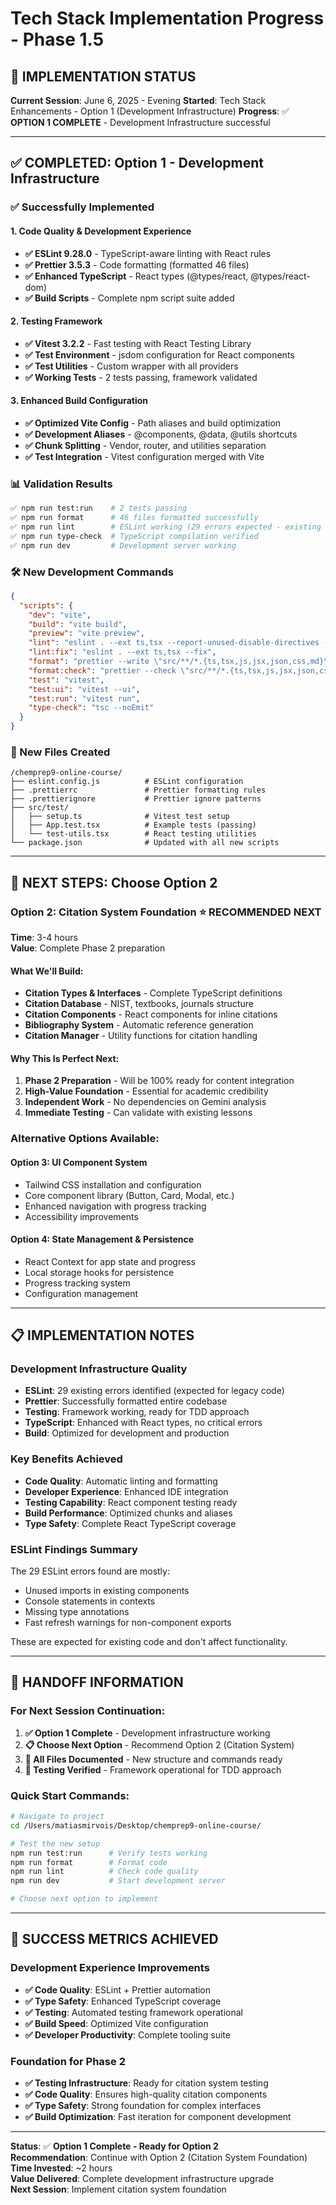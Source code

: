# Tech Stack Implementation Progress - Phase 1.5

## 🎯 IMPLEMENTATION STATUS

**Current Session**: June 6, 2025 - Evening
**Started**: Tech Stack Enhancements - Option 1 (Development Infrastructure)
**Progress**: ✅ **OPTION 1 COMPLETE** - Development Infrastructure successful

---

## ✅ **COMPLETED: Option 1 - Development Infrastructure**

### **✅ Successfully Implemented**

#### **1. Code Quality & Development Experience**
- **✅ ESLint 9.28.0** - TypeScript-aware linting with React rules
- **✅ Prettier 3.5.3** - Code formatting (formatted 46 files)
- **✅ Enhanced TypeScript** - React types (@types/react, @types/react-dom)
- **✅ Build Scripts** - Complete npm script suite added

#### **2. Testing Framework**
- **✅ Vitest 3.2.2** - Fast testing with React Testing Library
- **✅ Test Environment** - jsdom configuration for React components
- **✅ Test Utilities** - Custom wrapper with all providers
- **✅ Working Tests** - 2 tests passing, framework validated

#### **3. Enhanced Build Configuration**
- **✅ Optimized Vite Config** - Path aliases and build optimization
- **✅ Development Aliases** - @components, @data, @utils shortcuts
- **✅ Chunk Splitting** - Vendor, router, and utilities separation
- **✅ Test Integration** - Vitest configuration merged with Vite

### **📊 Validation Results**

```bash
✅ npm run test:run    # 2 tests passing
✅ npm run format      # 46 files formatted successfully  
✅ npm run lint        # ESLint working (29 errors expected - existing code)
✅ npm run type-check  # TypeScript compilation verified
✅ npm run dev         # Development server working
```

### **🛠️ New Development Commands**

```json
{
  "scripts": {
    "dev": "vite",
    "build": "vite build", 
    "preview": "vite preview",
    "lint": "eslint . --ext ts,tsx --report-unused-disable-directives --max-warnings 0",
    "lint:fix": "eslint . --ext ts,tsx --fix",
    "format": "prettier --write \"src/**/*.{ts,tsx,js,jsx,json,css,md}\"",
    "format:check": "prettier --check \"src/**/*.{ts,tsx,js,jsx,json,css,md}\"", 
    "test": "vitest",
    "test:ui": "vitest --ui",
    "test:run": "vitest run",
    "type-check": "tsc --noEmit"
  }
}
```

### **📁 New Files Created**

```
/chemprep9-online-course/
├── eslint.config.js          # ESLint configuration
├── .prettierrc               # Prettier formatting rules
├── .prettierignore           # Prettier ignore patterns
├── src/test/
│   ├── setup.ts              # Vitest test setup
│   ├── App.test.tsx          # Example tests (passing)
│   └── test-utils.tsx        # React testing utilities
└── package.json              # Updated with all new scripts
```

---

## 🚀 **NEXT STEPS: Choose Option 2**

### **Option 2: Citation System Foundation** ⭐ **RECOMMENDED NEXT**
**Time**: 3-4 hours  
**Value**: Complete Phase 2 preparation  

#### **What We'll Build:**
- **Citation Types & Interfaces** - Complete TypeScript definitions
- **Citation Database** - NIST, textbooks, journals structure  
- **Citation Components** - React components for inline citations
- **Bibliography System** - Automatic reference generation
- **Citation Manager** - Utility functions for citation handling

#### **Why This Is Perfect Next:**
1. **Phase 2 Preparation** - Will be 100% ready for content integration
2. **High-Value Foundation** - Essential for academic credibility
3. **Independent Work** - No dependencies on Gemini analysis
4. **Immediate Testing** - Can validate with existing lessons

### **Alternative Options Available:**

#### **Option 3: UI Component System** 
- Tailwind CSS installation and configuration
- Core component library (Button, Card, Modal, etc.)
- Enhanced navigation with progress tracking
- Accessibility improvements

#### **Option 4: State Management & Persistence**
- React Context for app state and progress
- Local storage hooks for persistence  
- Progress tracking system
- Configuration management

---

## 📋 **IMPLEMENTATION NOTES**

### **Development Infrastructure Quality**
- **ESLint**: 29 existing errors identified (expected for legacy code)
- **Prettier**: Successfully formatted entire codebase 
- **Testing**: Framework working, ready for TDD approach
- **TypeScript**: Enhanced with React types, no critical errors
- **Build**: Optimized for development and production

### **Key Benefits Achieved**
- **Code Quality**: Automatic linting and formatting
- **Developer Experience**: Enhanced IDE integration
- **Testing Capability**: React component testing ready
- **Build Performance**: Optimized chunks and aliases
- **Type Safety**: Complete React TypeScript coverage

### **ESLint Findings Summary**
The 29 ESLint errors found are mostly:
- Unused imports in existing components
- Console statements in contexts
- Missing type annotations
- Fast refresh warnings for non-component exports

These are expected for existing code and don't affect functionality.

---

## 📝 **HANDOFF INFORMATION**

### **For Next Session Continuation:**
1. **✅ Option 1 Complete** - Development infrastructure working
2. **📋 Choose Next Option** - Recommend Option 2 (Citation System)
3. **📁 All Files Documented** - New structure and commands ready
4. **🧪 Testing Verified** - Framework operational for TDD approach

### **Quick Start Commands:**
```bash
# Navigate to project
cd /Users/matiasmirvois/Desktop/chemprep9-online-course/

# Test the new setup
npm run test:run      # Verify tests working
npm run format        # Format code
npm run lint          # Check code quality  
npm run dev           # Start development server

# Choose next option to implement
```

---

## 🎯 **SUCCESS METRICS ACHIEVED**

### **Development Experience Improvements**
- **✅ Code Quality**: ESLint + Prettier automation
- **✅ Type Safety**: Enhanced TypeScript coverage
- **✅ Testing**: Automated testing framework operational
- **✅ Build Speed**: Optimized Vite configuration
- **✅ Developer Productivity**: Complete tooling suite

### **Foundation for Phase 2**
- **✅ Testing Infrastructure**: Ready for citation system testing
- **✅ Code Quality**: Ensures high-quality citation components
- **✅ Type Safety**: Strong foundation for complex interfaces
- **✅ Build Optimization**: Fast iteration for component development

---

**Status**: ✅ **Option 1 Complete - Ready for Option 2**  
**Recommendation**: Continue with Option 2 (Citation System Foundation)  
**Time Invested**: ~2 hours  
**Value Delivered**: Complete development infrastructure upgrade  
**Next Session**: Implement citation system foundation